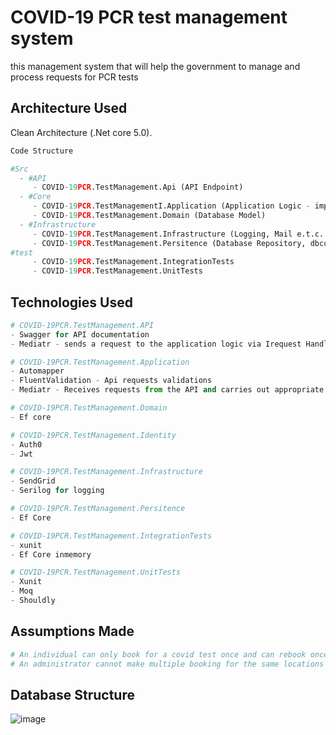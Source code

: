 # COVID-19 PCR test management system

this management system that will help the government to manage and process requests for PCR tests

## Architecture Used

Clean Architecture (.Net core 5.0).

```python
Code Structure

#Src
  - #API
     - COVID-19PCR.TestManagement.Api (API Endpoint)
  - #Core
     - COVID-19PCR.TestManagementI.Application (Application Logic - implemented in the features folder) 
     - COVID-19PCR.TestManagement.Domain (Database Model)
  - #Infrastructure
     - COVID-19PCR.TestManagement.Infrastructure (Logging, Mail e.t.c...)
     - COVID-19PCR.TestManagement.Persitence (Database Repository, dbcontext and logic)
#test
     - COVID-19PCR.TestManagement.IntegrationTests
     - COVID-19PCR.TestManagement.UnitTests

```

## Technologies Used

```python
# COVID-19PCR.TestManagement.API
- Swagger for API documentation
- Mediatr - sends a request to the application logic via Irequest Handler

# COVID-19PCR.TestManagement.Application
- Automapper
- FluentValidation - Api requests validations
- Mediatr - Receives requests from the API and carries out appropriate implementation

# COVID-19PCR.TestManagement.Domain
- Ef core

# COVID-19PCR.TestManagement.Identity
- Auth0
- Jwt

# COVID-19PCR.TestManagement.Infrastructure
- SendGrid
- Serilog for logging

# COVID-19PCR.TestManagement.Persitence
- Ef Core

# COVID-19PCR.TestManagement.IntegrationTests
- xunit
- Ef Core inmemory

# COVID-19PCR.TestManagement.UnitTests
- Xunit
- Moq
- Shouldly
``` 

## Assumptions Made
```python
# An individual can only book for a covid test once and can rebook once he/she cancels
# An administrator cannot make multiple booking for the same locations at the same date

```

## Database Structure
![image](https://user-images.githubusercontent.com/29570486/137643679-43297396-2778-4d2c-ae67-48f28ae084a3.png)

```

